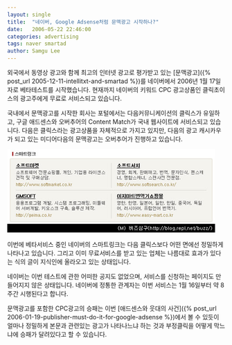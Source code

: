 ```yaml
---
layout: single
title:  "네이버, Google Adsense처럼 문맥광고 시작하나?"
date:   2006-05-22 22:46:00
categories: advertising
tags: naver smartad
author: Samgu Lee
---
```

외국에서 동영상 광고와 함께 최고의 인터넷 광고로 평가받고 있는 [문맥광고]({% post_url 2005-12-11-intellitxt-and-smartad %})를 네이버에서 2006년 1월 17일자로 베타테스트를 시작했습니다. 현재까지 네이버의 키워드 CPC 광고상품인 클릭초이스의 광고주에게 무료로 서비스되고 있습니다.

국내에서 문맥광고를 시작한 회사는 포털에서는 다음커뮤니케이션의 클릭스가 유일하고, 구글 애드센스와 오버추어의 Content Match가 국내 웹사이트에 서비스되고 있습니다. 다음은 클릭스라는 광고상품을 자체적으로 가지고 있지만, 다음의 광고 캐시카우가 되고 있는 미디어다음의 문맥광고는 오버추어가 진행하고 있습니다.

![스마트링크](/assets/naver_smartlink_example-789315.jpg)

이번에 베타서비스 중인 네이버의 스마트링크는 다음 클릭스보다 어떤 면에선 정밀하게 나타나고 있습니다. 그리고 이미 무료서비스를 받고 있는 업체는 나름대로 효과가 있다는 식의 글이 지식인에 올라오고 있는 상태입니다.

네이버는 이번 테스트에 관한 어떠한 공지도 없었으며, 서비스를 신청하는 페이지도 만들어지지 않은 상태입니다. 네이버에 정통한 관계자는 이번 서비스는 1월 16일부터 약 8주간 시행된다고 합니다.

문맥광고를 포함한 CPC광고의 승패는 이번 [애드센스와 웃대의 사건]({% post_url 2006-01-19-publisher-must-do-it-for-google-adsense %})에서 볼 수 있듯이 얼마나 정밀하게 본문과 관련있는 광고가 나타나느냐 하는 것과 부정클릭을 어떻게 막느냐에 승패가 달려있다고 할 수 있습니다.
